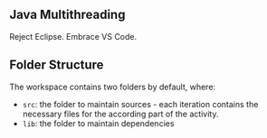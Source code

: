 ## Java Multithreading

Reject Eclipse. Embrace VS Code.

## Folder Structure

The workspace contains two folders by default, where:

- `src`: the folder to maintain sources - each iteration contains the necessary files for the according part of the activity.
- `lib`: the folder to maintain dependencies
